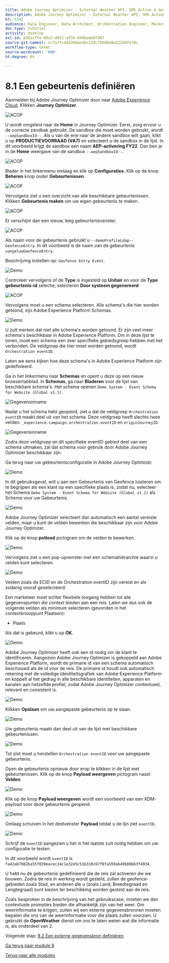 ```yaml
---
title: Adobe Journey Optimizer - External Weather API, SMS Action & more - Een gebeurtenis definiëren
description: Adobe Journey Optimizer - External Weather API, SMS Action & more
kt: 5342
audience: Data Engineer, Data Architect, Orchestration Engineer, Marketer
doc-type: tutorial
activity: develop
exl-id: 838acffe-89a7-4951-af76-049bade8f987
source-git-commit: cc7a77c4dd380ae1bc23dc75608e8e2224dfe78c
workflow-type: tm+mt
source-wordcount: '800'
ht-degree: 0%

---
```


# 8.1 Een gebeurtenis definiëren

Aanmelden bij Adobe Journey Optimizer door naar [Adobe Experience Cloud](https://experience.adobe.com). Klikken **Journey Optimizer**.

![ACOP](../module7/images/acophome.png)

U wordt omgeleid naar de **Home**  in Journey Optimizer. Eerst, zorg ervoor u de correcte zandbak gebruikt. De sandbox die moet worden gebruikt, wordt `--aepSandboxId--`. Als u van de ene naar de andere sandbox wilt gaan, klikt u op **PRODUCTIEVOORRAAD (VA7)** en selecteert u de sandbox in de lijst. In dit voorbeeld krijgt de sandbox een naam **AEP-activering FY22**. Dan ben je in de **Home** weergave van de sandbox `--aepSandboxId--`.

![ACOP](../module7/images/acoptriglp.png)

Blader in het linkermenu omlaag en klik op **Configuraties**. Klik op de knop **Beheren** knop onder **Gebeurtenissen**.

![ACOP](./images/acopmenu.png)

Vervolgens ziet u een overzicht van alle beschikbare gebeurtenissen. Klikken **Gebeurtenis maken** om uw eigen gebeurtenis te maken.

![ACOP](./images/emptyevent.png)

Er verschijnt dan een nieuw, leeg gebeurtenisvenster.

![ACOP](./images/emptyevent1.png)

Als naam voor de gebeurtenis gebruikt u `--demoProfileLdap--GeofenceEntry`. In dit voorbeeld is de naam van de gebeurtenis `vangeluwGeofenceEntry`.

Beschrijving instellen op: `Geofence Entry Event`.

![Demo](./images/evname.png)

Controleer vervolgens of de **Type** is ingesteld op **Unitair** en voor de **Type gebeurtenis-id** selectie, selecteren **Door systeem gegenereerd**

![ACOP](./images/eventidtype.png)

Vervolgens moet u een schema selecteren. Alle schema&#39;s die hier worden getoond, zijn Adobe Experience Platform Schemas.

![Demo](./images/evschema.png)

U zult merken dat niet alle schema&#39;s worden getoond. Er zijn veel meer schema&#39;s beschikbaar in Adobe Experience Platform.
Om in deze lijst te tonen, moet een schema een zeer specifieke gebiedsgroep hebben met het verbonden. De veldgroep die hier moet worden getoond, wordt `Orchestration eventID`.

Laten we eens kijken hoe deze schema&#39;s in Adobe Experience Platform zijn gedefinieerd.

Ga in het linkermenu naar **Schemas** en opent u deze op een nieuw browsertabblad. In **Schemas**, ga naar **Bladeren** voor de lijst van beschikbare schema&#39;s.
Het schema openen `Demo System - Event Schema for Website (Global v1.1)`.

![Gegevensinname](./images/schemas.png)

Nadat u het schema hebt geopend, ziet u dat de veldgroep `Orchestration eventID` maakt deel uit van het schema.
Deze veldgroep heeft slechts twee velden. `_experience.campaign.orchestration.eventID` en `originJourneyID`.

![Gegevensinname](./images/schemageo.png)

Zodra deze veldgroep en dit specifieke eventID gebied deel van een schema uitmaken, zal dat schema voor gebruik door Adobe Journey Optimizer beschikbaar zijn.

Ga terug naar uw gebeurtenisconfiguratie in Adobe Journey Optimizer.

![Demo](./images/evschema.png)

In dit gebruiksgeval, wilt u aan een Gebeurtenis van Geofence luisteren om te begrijpen als een klant op een specifieke plaats is, zodat nu, selecteer het Schema `Demo System - Event Schema for Website (Global v1.1)` als Schema voor uw Gebeurtenis.

![Demo](./images/evschema1.png)

Adobe Journey Optimizer selecteert dan automatisch een aantal vereiste velden, maar u kunt de velden bewerken die beschikbaar zijn voor Adobe Journey Optimizer.

Klik op de knop **potlood** pictogram om de velden te bewerken.

![Demo](./images/editfields.png)

Vervolgens ziet u een pop-upvenster met een schemahiërarchie waarin u velden kunt selecteren.

![Demo](./images/popup.png)

Velden zoals de ECID en de Orchestration eventID zijn vereist en als zodanig vooraf geselecteerd.

Een marketeer moet echter flexibele toegang hebben tot alle gegevenspunten die context bieden aan een reis. Laten we dus ook de volgende velden als minimum selecteren (gevonden in het contextknooppunt Plaatsen):

- Plaats

Als dat is gebeurd, klikt u op **OK**.

![Demo](./images/popupok.png)

Adobe Journey Optimizer heeft ook een id nodig om de klant te identificeren. Aangezien Adobe Journey Optimizer is gekoppeld aan Adobe Experience Platform, wordt de primaire id van een schema automatisch beschouwd als de id voor de reis.
De primaire id houdt ook automatisch rekening met de volledige identiteitsgrafiek van Adobe Experience Platform en koppelt al het gedrag in alle beschikbare identiteiten, apparaten en kanalen aan hetzelfde profiel, zodat Adobe Journey Optimizer contextueel, relevant en consistent is.

![Demo](./images/eventidentifier.png)

Klikken **Opslaan** om uw aangepaste gebeurtenis op te slaan.

![Demo](./images/save.png)

Uw gebeurtenis maakt dan deel uit van de lijst met beschikbare gebeurtenissen.

![Demo](./images/eventlist.png)

Tot slot moet u herstellen `Orchestration eventID` voor uw aangepaste gebeurtenis.

Open de gebeurtenis opnieuw door erop te klikken in de lijst met gebeurtenissen.
Klik op de knop **Payload weergeven** pictogram naast **Velden**.

![Demo](./images/eventlist1.png)

Klik op de knop **Payload weergeven** wordt een voorbeeld van een XDM-payload voor deze gebeurtenis geopend.

![Demo](./images/fieldseyepayload.png)

Omlaag schuiven in het deelvenster **Payload** totdat u de lijn ziet `eventID`.

![Demo](./images/fieldseyepayloadev.png)

Schrijf de `eventID` aangezien u het in het laatste zult nodig hebben om uw configuratie te testen.

In dit voorbeeld wordt `eventID` is `fa42ab7982ba55f039eacec24c1e32e5c51b310c67f0fa559ab49b89b63f4934`.

U hebt nu de gebeurtenis gedefinieerd die de reis zal activeren die we bouwen. Zodra de reis in werking wordt gesteld, zullen de geofence-gebieden zoals Stad, en anderen die u (zoals Land, Breedtegraad en Lengtegraad) kunt kiezen ter beschikking worden gesteld aan de reis.

Zoals besproken in de beschrijving van het gebruikscase, moeten we dan contextuele promoties bieden die afhankelijk zijn van het weer. Om weerinformatie te krijgen, zullen wij een externe gegevensbronnen moeten bepalen die ons van de weerinformatie voor die plaats zullen voorzien. U gebruikt de **OpenWeather** dienst om ons te laten weten wat die informatie is, als onderdeel van 2.

Volgende stap: [8.2 Een externe gegevensbron definiëren](./ex2.md)

[Ga terug naar module 8](journey-orchestration-external-weather-api-sms.md)

[Terug naar alle modules](../../overview.md)

